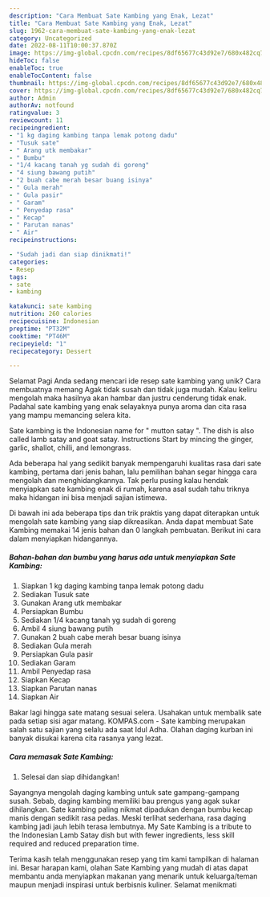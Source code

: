 ```yaml
---
description: "Cara Membuat Sate Kambing yang Enak, Lezat"
title: "Cara Membuat Sate Kambing yang Enak, Lezat"
slug: 1962-cara-membuat-sate-kambing-yang-enak-lezat
category: Uncategorized
date: 2022-08-11T10:00:37.870Z
image: https://img-global.cpcdn.com/recipes/8df65677c43d92e7/680x482cq70/sate-kambing-foto-resep-utama.jpg
hideToc: false
enableToc: true
enableTocContent: false
thumbnail: https://img-global.cpcdn.com/recipes/8df65677c43d92e7/680x482cq70/sate-kambing-foto-resep-utama.jpg
cover: https://img-global.cpcdn.com/recipes/8df65677c43d92e7/680x482cq70/sate-kambing-foto-resep-utama.jpg
author: Admin
authorAv: notfound
ratingvalue: 3
reviewcount: 11
recipeingredient:
- "1 kg daging kambing tanpa lemak potong dadu"
- "Tusuk sate"
- " Arang utk membakar"
- " Bumbu"
- "1/4 kacang tanah yg sudah di goreng"
- "4 siung bawang putih"
- "2 buah cabe merah besar buang isinya"
- " Gula merah"
- " Gula pasir"
- " Garam"
- " Penyedap rasa"
- " Kecap"
- " Parutan nanas"
- " Air"
recipeinstructions:

- "Sudah jadi dan siap dinikmati!"
categories:
- Resep
tags:
- sate
- kambing

katakunci: sate kambing 
nutrition: 260 calories
recipecuisine: Indonesian
preptime: "PT32M"
cooktime: "PT46M"
recipeyield: "1"
recipecategory: Dessert

---
```



Selamat Pagi Anda sedang mencari ide resep sate kambing yang unik? Cara membuatnya memang Agak tidak susah dan tidak juga mudah. Kalau keliru mengolah maka hasilnya akan hambar dan justru cenderung tidak enak. Padahal sate kambing yang enak selayaknya punya aroma dan cita rasa yang mampu memancing selera kita.


Sate kambing is the Indonesian name for &#34; mutton satay &#34;. The dish is also called lamb satay and goat satay. Instructions Start by mincing the ginger, garlic, shallot, chilli, and lemongrass.

Ada beberapa hal yang sedikit banyak mempengaruhi kualitas rasa dari sate kambing, pertama dari jenis bahan, lalu pemilihan bahan segar hingga cara mengolah dan menghidangkannya. Tak perlu pusing kalau hendak menyiapkan sate kambing enak di rumah, karena asal sudah tahu triknya maka hidangan ini bisa menjadi sajian istimewa.


Di bawah ini ada beberapa tips dan trik praktis yang dapat diterapkan untuk mengolah sate kambing yang siap dikreasikan. Anda dapat membuat Sate Kambing memakai 14 jenis bahan dan 0 langkah pembuatan. Berikut ini cara dalam menyiapkan hidangannya.

<!--inarticleads1-->

##### Bahan-bahan dan bumbu yang harus ada untuk menyiapkan Sate Kambing:

1. Siapkan 1 kg daging kambing tanpa lemak potong dadu
1. Sediakan Tusuk sate
1. Gunakan  Arang utk membakar
1. Persiapkan  Bumbu
1. Sediakan 1/4 kacang tanah yg sudah di goreng
1. Ambil 4 siung bawang putih
1. Gunakan 2 buah cabe merah besar buang isinya
1. Sediakan  Gula merah
1. Persiapkan  Gula pasir
1. Sediakan  Garam
1. Ambil  Penyedap rasa
1. Siapkan  Kecap
1. Siapkan  Parutan nanas
1. Siapkan  Air


Bakar lagi hingga sate matang sesuai selera. Usahakan untuk membalik sate pada setiap sisi agar matang. KOMPAS.com - Sate kambing merupakan salah satu sajian yang selalu ada saat Idul Adha. Olahan daging kurban ini banyak disukai karena cita rasanya yang lezat. 

<!--inarticleads2-->

##### Cara memasak Sate Kambing:


1. Selesai dan siap dihidangkan!

Sayangnya mengolah daging kambing untuk sate gampang-gampang susah. Sebab, daging kambing memiliki bau prengus yang agak sukar dihilangkan. Sate kambing paling nikmat dipadukan dengan bumbu kecap manis dengan sedikit rasa pedas. Meski terlihat sederhana, rasa daging kambing jadi jauh lebih terasa lembutnya. My Sate Kambing is a tribute to the Indonesian Lamb Satay dish but with fewer ingredients, less skill required and reduced preparation time. 

Terima kasih telah menggunakan resep yang tim kami tampilkan di halaman ini. Besar harapan kami, olahan Sate Kambing yang mudah di atas dapat membantu anda menyiapkan makanan yang menarik untuk keluarga/teman maupun menjadi inspirasi untuk berbisnis kuliner. Selamat menikmati
